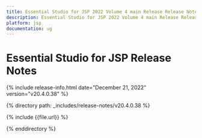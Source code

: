 ```yaml
---
title: Essential Studio for JSP 2022 Volume 4 main Release Release Notes  
description: Essential Studio for JSP 2022 Volume 4 main Release Release Notes  
platform: jsp
documentation: ug
---
```


# Essential Studio for JSP  Release Notes  

{% include release-info.html date="December 21, 2022"  version="v20.4.0.38" %} 

{% directory path: _includes/release-notes/v20.4.0.38 %}

{% include {{file.url}} %}

{% enddirectory %}